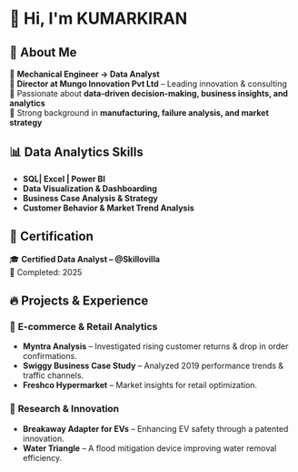 # 👋 Hi, I'm KUMARKIRAN

## 🚀 About Me  
🔹 **Mechanical Engineer → Data Analyst**  
🔹 **Director at Mungo Innovation Pvt Ltd** – Leading innovation & consulting  
🔹 Passionate about **data-driven decision-making, business insights, and analytics**  
🔹 Strong background in **manufacturing, failure analysis, and market strategy**  

## 📊 Data Analytics Skills  
- **SQL| Excel | Power BI**  
- **Data Visualization & Dashboarding**  
- **Business Case Analysis & Strategy**  
- **Customer Behavior & Market Trend Analysis**

## 📜 Certification  
🎓 **Certified Data Analyst – @Skillovilla**  
📅 Completed: 2025    

## 🔥 Projects & Experience  
### 🛒 **E-commerce & Retail Analytics**  
- **Myntra Analysis** – Investigated rising customer returns & drop in order confirmations.  
- **Swiggy Business Case Study** – Analyzed 2019 performance trends & traffic channels.  
- **Freshco Hypermarket** – Market insights for retail optimization.  

### 🔬 **Research & Innovation**  
- **Breakaway Adapter for EVs** – Enhancing EV safety through a patented innovation.  
- **Water Triangle** – A flood mitigation device improving water removal efficiency.  
